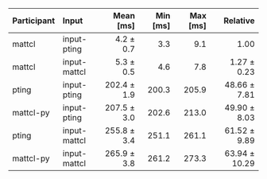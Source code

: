 | Participant | Input | Mean [ms] | Min [ms] | Max [ms] | Relative |
|:---|:---|---:|---:|---:|---:|
| mattcl | input-pting | 4.2 ± 0.7 | 3.3 | 9.1 | 1.00 |
| mattcl | input-mattcl | 5.3 ± 0.5 | 4.6 | 7.8 | 1.27 ± 0.23 |
| pting | input-pting | 202.4 ± 1.9 | 200.3 | 205.9 | 48.66 ± 7.81 |
| mattcl-py | input-pting | 207.5 ± 3.0 | 202.6 | 213.0 | 49.90 ± 8.03 |
| pting | input-mattcl | 255.8 ± 3.4 | 251.1 | 261.1 | 61.52 ± 9.89 |
| mattcl-py | input-mattcl | 265.9 ± 3.8 | 261.2 | 273.3 | 63.94 ± 10.29 |
